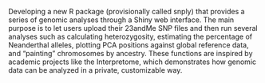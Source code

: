 Developing a new R package (provisionally called snply) that provides a series of genomic analyses through a Shiny web interface.
The main purpose is to let users upload their 23andMe SNP files and then run several analyses such as calculating heterozygosity,
estimating the percentage of Neanderthal alleles, plotting PCA positions against global reference data, and “painting” chromosomes by ancestry.
These functions are inspired by academic projects like the Interpretome, which demonstrates how genomic data can be analyzed in a private, customizable way.
